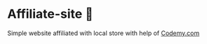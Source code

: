 # Affiliate-site :money_mouth_face:                                                                  
Simple website affiliated with local store
 with help of <a href="http://johnelder.com/">Codemy.com</a>

